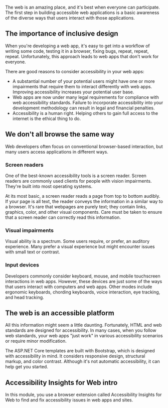 The web is an amazing place, and it's best when everyone can participate. The first step in building accessible web applications is a basic awareness of the diverse ways that users interact with those applications.

## The importance of inclusive design

When you're developing a web app, it's easy to get into a workflow of writing some code, testing it in a browser, fixing bugs, repeat, repeat, repeat. Unfortunately, this approach leads to web apps that don't work for everyone.

There are good reasons to consider accessibility in your web apps:

- A substantial number of your potential users might have one or more impairments that require them to interact differently with web apps. Improving accessibility increases your potential user base.
- Web apps are now under many legal requirements for compliance with web accessibility standards. Failure to incorporate accessibility into your development methodology can result in legal and financial penalties.
- Accessibility is a human right. Helping others to gain full access to the internet is the ethical thing to do.

## We don't all browse the same way

Web developers often focus on conventional browser-based interaction, but many users access applications in different ways.

### Screen readers

One of the best-known accessibility tools is a screen reader. Screen readers are commonly used clients for people with vision impairments. They're built into most operating systems.

At its most basic, a screen reader reads a page from top to bottom audibly. If your page is all text, the reader conveys the information in a similar way to a browser. It's rare that webpages are purely text; they contain links, graphics, color, and other visual components. Care must be taken to ensure that a screen reader can correctly read this information.

### Visual impairments

Visual ability is a spectrum. Some users require, or prefer, an auditory experience. Many prefer a visual experience but might encounter issues with small text or contrast.

### Input devices

Developers commonly consider keyboard, mouse, and mobile touchscreen interactions in web apps. However, these devices are just some of the ways that users interact with computers and web apps. Other modes include ergonomic keyboards, chording keyboards, voice interaction, eye tracking, and head tracking.

## The web is an accessible platform

All this information might seem a little daunting. Fortunately, HTML and web standards are designed for accessibility. In many cases, when you follow web standards, your web apps "just work" in various accessibility scenarios or require minor modification.

The ASP.NET Core templates are built with Bootstrap, which is designed with accessibility in mind. It considers responsive design, structural markup, and color contrast. Although it's not automatic accessibility, it can help get you started.

## Accessibility Insights for Web intro

In this module, you use a browser extension called Accessibility Insights for Web to find and fix accessibility issues in web apps and sites.
